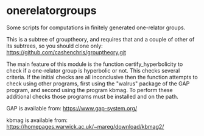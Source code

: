 # onerelatorgroups
Some scripts for computations in finitely generated one-relator groups.

This is a subtree of grouptheory, and requires that and a couple of other of its subtrees, so you should clone only:
https://github.com/cashenchris/grouptheory.git


The main feature of this module is the function certify_hyperbolicity to check if a one-relator group is hyperbolic or not. This checks several criteria. If the initial checks are all inconclusive then the function attempts to check using other programs, first using the "walrus" package of the GAP program, and second using the program kbmag. To perform these additional checks those programs must be installed and on the path.

GAP is available from:
https://www.gap-system.org/

kbmag is available from:
https://homepages.warwick.ac.uk/~mareg/download/kbmag2/

